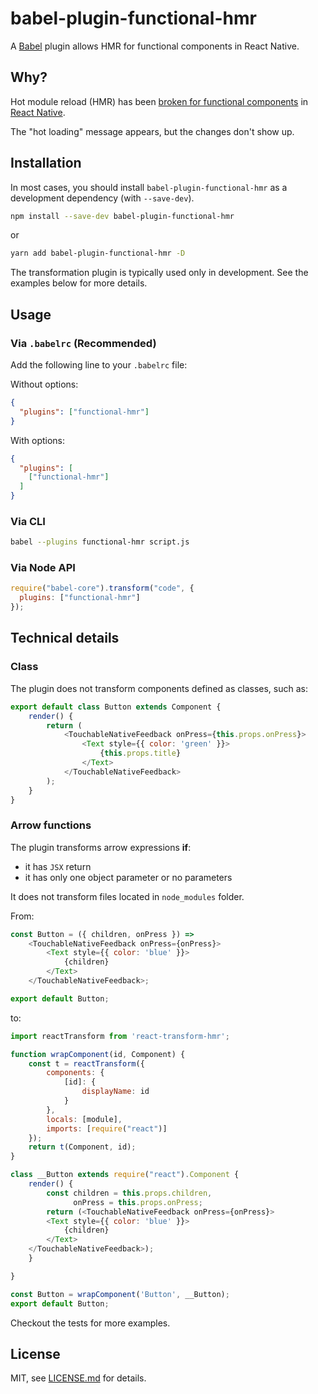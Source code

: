 # babel-plugin-functional-hmr

A [Babel](http://babeljs.io) plugin allows HMR for functional components in React Native.


## Why?

Hot module reload (HMR) has been [broken for functional components](https://github.com/facebook/react-native/issues/8465) in [React Native](http://www.reactnative.com). 

The "hot loading" message appears, but the changes don't show up.


## Installation

In most cases, you should install `babel-plugin-functional-hmr` as a development dependency (with `--save-dev`).

```sh
npm install --save-dev babel-plugin-functional-hmr
```

or 

```sh
yarn add babel-plugin-functional-hmr -D
```

The transformation plugin is typically used only in development. See the examples below for more details.

## Usage

### Via `.babelrc` (Recommended)

Add the following line to your `.babelrc` file:

Without options:

```json
{
  "plugins": ["functional-hmr"]
}
```

With options:

```json
{
  "plugins": [
    ["functional-hmr"]
  ]
}
```

### Via CLI

```sh
babel --plugins functional-hmr script.js
```

### Via Node API

```js
require("babel-core").transform("code", {
  plugins: ["functional-hmr"]
});
```

## Technical details

### Class
The plugin does not transform components defined as classes, such as: 

```js
export default class Button extends Component {
    render() {
        return (
            <TouchableNativeFeedback onPress={this.props.onPress}>
                <Text style={{ color: 'green' }}>
                    {this.props.title}
                </Text>
            </TouchableNativeFeedback>
        );
    }
}
```

### Arrow functions
The plugin transforms arrow expressions **if**:

- it has `JSX` return
- it has only one object parameter or no parameters

It does not transform files located in `node_modules` folder.

From:

```js
const Button = ({ children, onPress }) =>
    <TouchableNativeFeedback onPress={onPress}>
        <Text style={{ color: 'blue' }}>
            {children}
        </Text>
    </TouchableNativeFeedback>;

export default Button;
```

to:

```js
import reactTransform from 'react-transform-hmr';

function wrapComponent(id, Component) {
    const t = reactTransform({
        components: {
            [id]: {
                displayName: id
            }
        },
        locals: [module],
        imports: [require("react")]
    });
    return t(Component, id);
}

class __Button extends require("react").Component {
    render() {
        const children = this.props.children,
              onPress = this.props.onPress;
        return (<TouchableNativeFeedback onPress={onPress}>
        <Text style={{ color: 'blue' }}>
            {children}
        </Text>
    </TouchableNativeFeedback>);
    }

}

const Button = wrapComponent('Button', __Button);
export default Button;
```

Checkout the tests for more examples.


## License

MIT, see [LICENSE.md](/LICENSE.md) for details.

